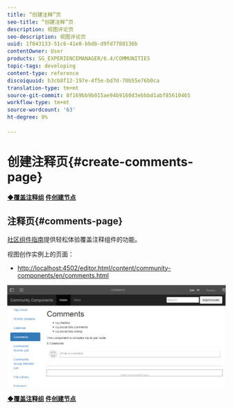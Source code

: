 ```yaml
---
title: “创建注释”页
seo-title: “创建注释”页
description: 视图评论页
seo-description: 视图评论页
uuid: 1f043133-51c6-41e8-bbdb-d9fd7780136b
contentOwner: User
products: SG_EXPERIENCEMANAGER/6.4/COMMUNITIES
topic-tags: developing
content-type: reference
discoiquuid: b3cb8f12-197e-4f5e-bd7d-70b55e76b0ca
translation-type: tm+mt
source-git-commit: 8f169bb9b015ae94b9160d3ebbbd1abf85610465
workflow-type: tm+mt
source-wordcount: '63'
ht-degree: 0%

---
```



# 创建注释页{#create-comments-page}

**[◆覆盖注释组](overlay-comments.md) [件创建节点](overlay-create-nodes.md)**

## 注释页{#comments-page}

[社区组件指南](components-guide.md)提供轻松体验覆盖注释组件的功能。

视图创作实例上的页面：

* [http://localhost:4502/editor.html/content/community-components/en/comments.html](http://localhost:4502/editor.html/content/community-components/en/comments.html)

![chlimage_1-125](assets/chlimage_1-125.png)

**[◆覆盖注释组](overlay-comments.md) [件创建节点](overlay-create-nodes.md)**